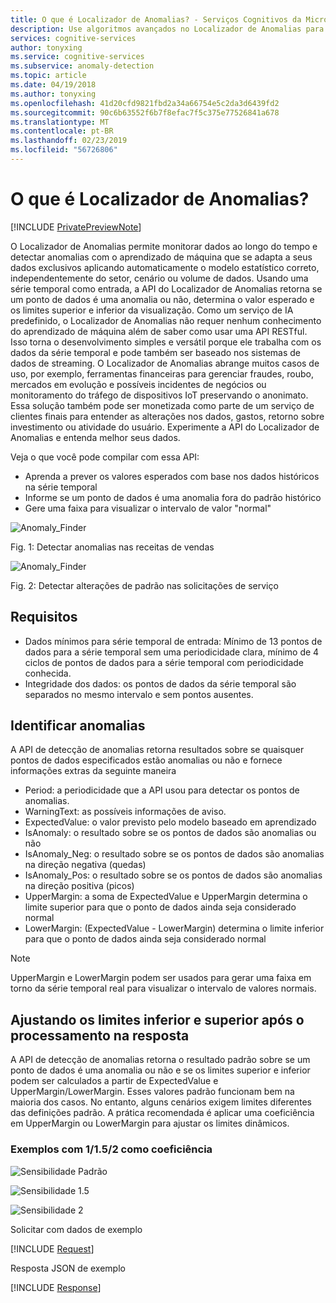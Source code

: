 ```yaml
---
title: O que é Localizador de Anomalias? - Serviços Cognitivos da Microsoft | Microsoft Docs
description: Use algoritmos avançados no Localizador de Anomalias para ajudá-lo a identificar anomalias nos dados de série temporal e retornar informações nos Serviços Cognitivos da Microsoft.
services: cognitive-services
author: tonyxing
ms.service: cognitive-services
ms.subservice: anomaly-detection
ms.topic: article
ms.date: 04/19/2018
ms.author: tonyxing
ms.openlocfilehash: 41d20cfd9821fbd2a34a66754e5c2da3d6439fd2
ms.sourcegitcommit: 90c6b63552f6b7f8efac7f5c375e77526841a678
ms.translationtype: MT
ms.contentlocale: pt-BR
ms.lasthandoff: 02/23/2019
ms.locfileid: "56726806"
---
```

# <a name="what-is-anomaly-finder"></a>O que é Localizador de Anomalias?

[!INCLUDE [PrivatePreviewNote](../../../../includes/cognitive-services-anomaly-finder-private-preview-note.md)]

O Localizador de Anomalias permite monitorar dados ao longo do tempo e detectar anomalias com o aprendizado de máquina que se adapta a seus dados exclusivos aplicando automaticamente o modelo estatístico correto, independentemente do setor, cenário ou volume de dados. Usando uma série temporal como entrada, a API do Localizador de Anomalias retorna se um ponto de dados é uma anomalia ou não, determina o valor esperado e os limites superior e inferior da visualização. Como um serviço de IA predefinido, o Localizador de Anomalias não requer nenhum conhecimento do aprendizado de máquina além de saber como usar uma API RESTful. Isso torna o desenvolvimento simples e versátil porque ele trabalha com os dados da série temporal e pode também ser baseado nos sistemas de dados de streaming. O Localizador de Anomalias abrange muitos casos de uso, por exemplo, ferramentas financeiras para gerenciar fraudes, roubo, mercados em evolução e possíveis incidentes de negócios ou monitoramento do tráfego de dispositivos IoT preservando o anonimato. Essa solução também pode ser monetizada como parte de um serviço de clientes finais para entender as alterações nos dados, gastos, retorno sobre investimento ou atividade do usuário.
Experimente a API do Localizador de Anomalias e entenda melhor seus dados. 

Veja o que você pode compilar com essa API:

* Aprenda a prever os valores esperados com base nos dados históricos na série temporal
* Informe se um ponto de dados é uma anomalia fora do padrão histórico
* Gere uma faixa para visualizar o intervalo de valor "normal"

![Anomaly_Finder](./media/anomaly_detection1.png) 

Fig. 1: Detectar anomalias nas receitas de vendas

![Anomaly_Finder](./media/anomaly_detection2.png)

Fig. 2: Detectar alterações de padrão nas solicitações de serviço

## <a name="requirements"></a>Requisitos

- Dados mínimos para série temporal de entrada: Mínimo de 13 pontos de dados para a série temporal sem uma periodicidade clara, mínimo de 4 ciclos de pontos de dados para a série temporal com periodicidade conhecida. 
- Integridade dos dados: os pontos de dados da série temporal são separados no mesmo intervalo e sem pontos ausentes. 

## <a name="identify-anomalies"></a>Identificar anomalias

A API de detecção de anomalias retorna resultados sobre se quaisquer pontos de dados especificados estão anomalias ou não e fornece informações extras da seguinte maneira
* Period: a periodicidade que a API usou para detectar os pontos de anomalias.
* WarningText: as possíveis informações de aviso.
* ExpectedValue: o valor previsto pelo modelo baseado em aprendizado
* IsAnomaly: o resultado sobre se os pontos de dados são anomalias ou não
* IsAnomaly_Neg: o resultado sobre se os pontos de dados são anomalias na direção negativa (quedas)
* IsAnomaly_Pos: o resultado sobre se os pontos de dados são anomalias na direção positiva (picos)
* UpperMargin: a soma de ExpectedValue e UpperMargin determina o limite superior para que o ponto de dados ainda seja considerado normal
* LowerMargin: (ExpectedValue - LowerMargin) determina o limite inferior para que o ponto de dados ainda seja considerado normal

> [!Note]
> UpperMargin e LowerMargin podem ser usados para gerar uma faixa em torno da série temporal real para visualizar o intervalo de valores normais. 

## <a name="adjusting-lower-and-upper-bounds-in-post-processing-on-the-response"></a>Ajustando os limites inferior e superior após o processamento na resposta

A API de detecção de anomalias retorna o resultado padrão sobre se um ponto de dados é uma anomalia ou não e se os limites superior e inferior podem ser calculados a partir de ExpectedValue e UpperMargin/LowerMargin. Esses valores padrão funcionam bem na maioria dos casos. No entanto, alguns cenários exigem limites diferentes das definições padrão. A prática recomendada é aplicar uma coeficiência em UpperMargin ou LowerMargin para ajustar os limites dinâmicos.

### <a name="examples-with-1152-as-coefficiency"></a>Exemplos com 1/1.5/2 como coeficiência

![Sensibilidade Padrão](./media/sensitivity_1.png)

![Sensibilidade 1.5](./media/sensitivity_1.5.png)

![Sensibilidade 2](./media/sensitivity_2.png)

Solicitar com dados de exemplo

[!INCLUDE [Request](./includes/request.md)]

Resposta JSON de exemplo

[!INCLUDE [Response](./includes/response.md)]
